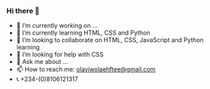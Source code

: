 ### Hi there 👋






- 🔭 I’m currently working on ...
- 🌱 I’m currently learning HTML, CSS and Python
- 👯 I’m looking to collaborate on HTML, CSS, JavaScript and Python learning
- 🤔 I’m looking for help with CSS
- 💬 Ask me about ...
- 📫 How to reach me: olayiwolaehftee@gmail.com
- 📞 +234-(0)8106121317


